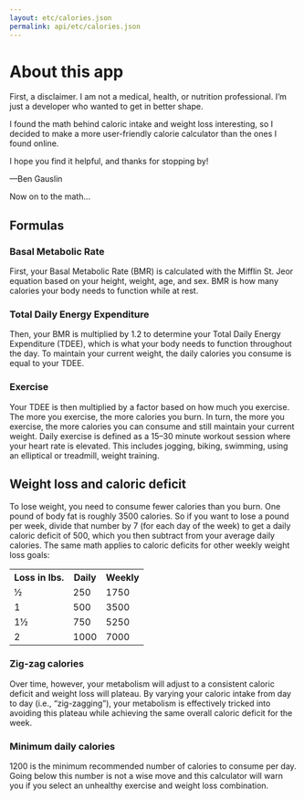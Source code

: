 ```yaml
---
layout: etc/calories.json
permalink: api/etc/calories.json
---
```

# About this app

First, a disclaimer. I am not a medical, health, or nutrition professional. I’m just a developer who wanted to get in better shape.

I found the math behind caloric intake and weight loss interesting, so I decided to make a more user-friendly calorie calculator than the ones I found online.

I hope you find it helpful, and thanks for stopping by!

—Ben Gauslin

Now on to the math…

## Formulas

### Basal Metabolic Rate

First, your Basal Metabolic Rate (BMR) is calculated with the Mifflin St. Jeor equation based on your height, weight, age, and sex. BMR is how many calories your body needs to function while at rest.

### Total Daily Energy Expenditure

Then, your BMR is multiplied by 1.2 to determine your Total Daily Energy Expenditure (TDEE), which is what your body needs to function throughout the day. To maintain your current weight, the daily calories you consume is equal to your TDEE.

### Exercise

Your TDEE is then multiplied by a factor based on how much you exercise. The more you exercise, the more calories you burn. In turn, the more you exercise, the more calories you can consume and still maintain your current weight.
Daily exercise is defined as a 15–30 minute workout session where your heart rate is elevated. This includes jogging, biking, swimming, using an elliptical or treadmill, weight training.

## Weight loss and caloric deficit

To lose weight, you need to consume fewer calories than you burn.
One pound of body fat is roughly 3500 calories. So if you want to lose a pound per week, divide that number by 7 (for each day of the week) to get a daily caloric deficit of 500, which you then subtract from your average daily calories.
The same math applies to caloric deficits for other weekly weight loss goals:

<table>
  <tr>
    <th>Loss in lbs.</th>
    <th>Daily</th>
    <th>Weekly</th>
  </tr>
  <tr>
    <td>½</td>
    <td>250</td>
    <td>1750</td>
  </tr>
  <tr>
    <td>1</td>
    <td>500</td>
    <td>3500</td>
  </tr>
  <tr>
    <td>1½</td>
    <td>750</td>
    <td>5250</td>
  </tr>
  <tr>
    <td>2</td>
    <td>1000</td>
    <td>7000</td>
  </tr>
</table>

### Zig-zag calories

Over time, however, your metabolism will adjust to a consistent caloric deficit and weight loss will plateau.
By varying your caloric intake from day to day (i.e., “zig-zagging”), your metabolism is effectively tricked into avoiding this plateau while achieving the same overall caloric deficit for the week.

### Minimum daily calories

1200 is the minimum recommended number of calories to consume per day. Going below this number is not a wise move and this calculator will warn you if you select an unhealthy exercise and weight loss combination.


[bmr-formulas]: https://en.wikipedia.org/wiki/Basal_metabolic_rate#BMR_estimation_formulas